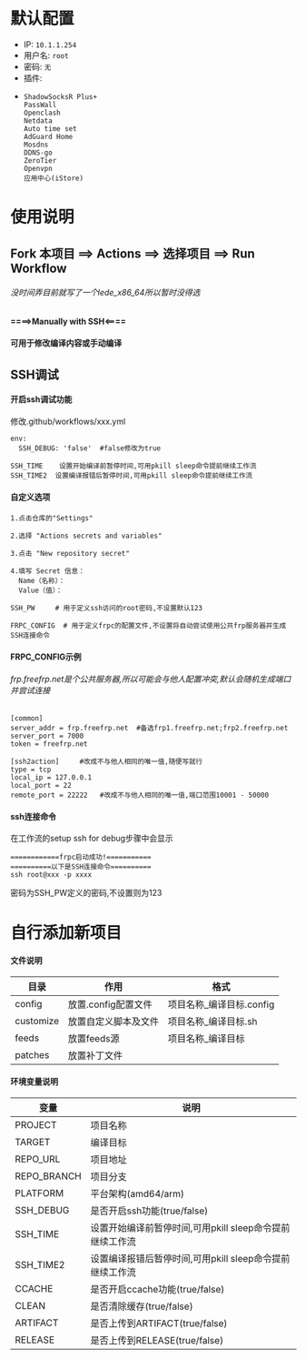 # 默认配置

- IP: `10.1.1.254`
- 用户名: `root`
- 密码: `无`
- 插件:
- ```
  ShadowSocksR Plus+
  PassWall
  Openclash
  Netdata
  Auto time set
  AdGuard Home
  Mosdns
  DDNS-go
  ZeroTier
  Openvpn
  应用中心(iStore)
  ```

# 使用说明

## Fork 本项目  ==>  Actions  ==>  选择项目  ==>  Run Workflow

###### 没时间弄目前就写了一个lede_x86_64所以暂时没得选

#### ====>Manually with SSH<====
####   可用于修改编译内容或手动编译

## SSH调试
#### 开启ssh调试功能
修改.github/workflows/xxx.yml
```
env:
  SSH_DEBUG: 'false'  #false修改为true
```
```
SSH_TIME    设置开始编译前暂停时间,可用pkill sleep命令提前继续工作流
SSH_TIME2  设置编译报错后暂停时间,可用pkill sleep命令提前继续工作流
```

#### 自定义选项
```
1.点击仓库的"Settings"

2.选择 "Actions secrets and variables"

3.点击 "New repository secret"

4.填写 Secret 信息：
  Name（名称）：
  Value（值）：
```
```
SSH_PW     # 用于定义ssh访问的root密码,不设置默认123
```

```
FRPC_CONFIG  # 用于定义frpc的配置文件,不设置将自动尝试使用公共frp服务器并生成SSH连接命令
```

#### FRPC_CONFIG示例
###### frp.freefrp.net是个公共服务器,所以可能会与他人配置冲突,默认会随机生成端口并尝试连接
```
[common]
server_addr = frp.freefrp.net  #备选frp1.freefrp.net;frp2.freefrp.net
server_port = 7000
token = freefrp.net

[ssh2action]     #改成不与他人相同的唯一值,随便写就行
type = tcp
local_ip = 127.0.0.1
local_port = 22
remote_port = 22222   #改成不与他人相同的唯一值,端口范围10001 - 50000
```
#### ssh连接命令

在工作流的setup ssh for debug步骤中会显示
```
============frpc启动成功!===========
==========以下是SSH连接命令==========
ssh root@xxx -p xxxx
```
密码为SSH_PW定义的密码,不设置则为123



# 自行添加新项目

#### 文件说明
| 目录         |         作用        |格式                   |
| ------------| --------------------| --------------------|
| config      | 放置.config配置文件   |   项目名称_编译目标.config              |
| customize   | 放置自定义脚本及文件    |   项目名称_编译目标.sh             |
| feeds       | 放置feeds源           |    项目名称_编译目标            |
| patches     | 放置补丁文件           |                |

#### 环境变量说明
|变量 |说明|
|----------|--------------------------------------------------|
| PROJECT  |   项目名称|
|  TARGET|  编译目标|
| REPO_URL| 项目地址|
| REPO_BRANCH|  项目分支|
| PLATFORM|  平台架构(amd64/arm)|
| SSH_DEBUG| 是否开启ssh功能(true/false)|
| SSH_TIME|    设置开始编译前暂停时间,可用pkill sleep命令提前继续工作流|
|SSH_TIME2|   设置编译报错后暂停时间,可用pkill sleep命令提前继续工作流|
| CCACHE  |    是否开启ccache功能(true/false)|
| CLEAN  |    是否清除缓存(true/false)|
| ARTIFACT|   是否上传到ARTIFACT(true/false)|
| RELEASE|    是否上传到RELEASE(true/false)|
